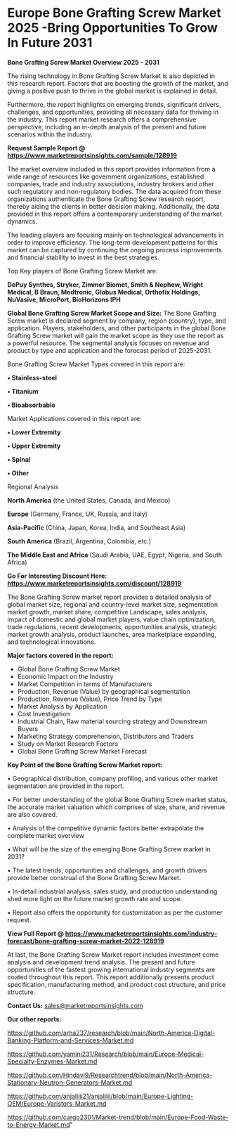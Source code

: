 # Europe Bone Grafting Screw Market 2025 -Bring Opportunities To Grow In Future 2031

<Strong> Bone Grafting Screw Market Overview 2025 - 2031</strong>

The rising technology in Bone Grafting Screw Market is also depicted in this research report. Factors that are boosting the growth of the market, and giving a positive push to thrive in the global market is explained in detail.

Furthermore, the report highlights on emerging trends, significant drivers, challenges, and opportunities, providing all necessary data for thriving in the industry. This report market research offers a comprehensive perspective, including an in-depth analysis of the present and future scenarios within the industry.

<strong>Request Sample Report @ <a href=https://www.marketreportsinsights.com/sample/128919>https://www.marketreportsinsights.com/sample/128919</a></strong>

The market overview included in this report provides information from a wide range of resources like government organizations, established companies, trade and industry associations, industry brokers and other such regulatory and non-regulatory bodies. The data acquired from these organizations authenticate the Bone Grafting Screw research report, thereby aiding the clients in better decision making. Additionally, the data provided in this report offers a contemporary understanding of the market dynamics.

The leading players are focusing mainly on technological advancements in order to improve efficiency. The long-term development patterns for this market can be captured by continuing the ongoing process improvements and financial stability to invest in the best strategies.

Top Key players of Bone Grafting Screw Market are:

<strong>DePuy Synthes, Stryker, Zimmer Biomet, Smith & Nephew, Wright Medical, B Braun, Medtronic, Globus Medical, Orthofix Holdings, NuVasive, MicroPort, BioHorizons IPH</strong>

<strong><b>Global Bone Grafting Screw Market Scope and Size:</b></strong>
The Bone Grafting Screw market is declared segment by company, region (country), type, and application. Players, stakeholders, and other participants in the global Bone Grafting Screw market will gain the market scope as they use the report as a powerful resource. The segmental analysis focuses on revenue and product by type and application and the forecast period of 2025-2031.

Bone Grafting Screw Market Types covered in this report are:

<strong>• Stainless-steel

• Titanium

• Bioabsorbable</strong>

Market Applications covered in this report are:

<strong>• Lower Extremity

• Upper Extremity

• Spinal

• Other</strong> 

Regional Analysis

<strong>North America</strong> (the United States, Canada, and Mexico)

<strong>Europe</strong> (Germany, France, UK, Russia, and Italy)

<strong>Asia-Pacific</strong> (China, Japan, Korea, India, and Southeast Asia)

<strong>South America</strong> (Brazil, Argentina, Colombia, etc.)

<strong>The Middle East and Africa</strong> (Saudi Arabia, UAE, Egypt, Nigeria, and South Africa)

<strong>Go For Interesting Discount Here: <a href=https://www.marketreportsinsights.com/discount/128919>https://www.marketreportsinsights.com/discount/128919</a></strong>

The Bone Grafting Screw market report provides a detailed analysis of global market size, regional and country-level market size, segmentation market growth, market share, competitive Landscape, sales analysis, impact of domestic and global market players, value chain optimization, trade regulations, recent developments, opportunities analysis, strategic market growth analysis, product launches, area marketplace expanding, and technological innovations.

<strong><b>Major factors covered in the report:</b></strong>
<ul>
  <li>Global Bone Grafting Screw Market </li>
  <li>Economic Impact on the Industry</li>
  <li>Market Competition in terms of Manufacturers</li>
  <li>Production, Revenue (Value) by geographical segmentation</li>
  <li>Production, Revenue (Value), Price Trend by Type</li>
  <li>Market Analysis by Application</li>
  <li>Cost Investigation</li>
  <li>Industrial Chain, Raw material sourcing strategy and Downstream Buyers</li>
  <li>Marketing Strategy comprehension, Distributors and Traders</li>
  <li>Study on Market Research Factors</li>
  <li>Global Bone Grafting Screw Market Forecast</li>
</ul>

<strong><b>Key Point of the Bone Grafting Screw Market report:</b></strong>

• Geographical distribution, company profiling, and various other market segmentation are provided in the report.

• For better understanding of the global Bone Grafting Screw market status, the accurate market valuation which comprises of size, share, and revenue are also covered.

• Analysis of the competitive dynamic factors better extrapolate the complete market overview

• What will be the size of the emerging Bone Grafting Screw market in 2031?

• The latest trends, opportunities and challenges, and growth drivers provide better construal of the Bone Grafting Screw Market.

• In-detail industrial analysis, sales study, and production understanding shed more light on the future market growth rate and scope.

• Report also offers the opportunity for customization as per the customer request.

<strong><b>View Full Report @ <a href=https://www.marketreportsinsights.com/industry-forecast/bone-grafting-screw-market-2022-128919>https://www.marketreportsinsights.com/industry-forecast/bone-grafting-screw-market-2022-128919</a></b></strong>


At last, the Bone Grafting Screw Market report includes investment come analysis and development trend analysis. The present and future opportunities of the fastest growing international industry segments are coated throughout this report. This report additionally presents product specification, manufacturing method, and product cost structure, and price structure.

<strong>Contact Us:</strong>
sales@marketreportsinsights.com

<strong>Our other reports:</strong>

<a href=https://github.com/arha237/research/blob/main/North-America-Digital-Banking-Platform-and-Services-Market.md>https://github.com/arha237/research/blob/main/North-America-Digital-Banking-Platform-and-Services-Market.md</a>

<a href=https://github.com/yamini231/Research/blob/main/Europe-Medical-Specialty-Enzymes-Market.md>https://github.com/yamini231/Research/blob/main/Europe-Medical-Specialty-Enzymes-Market.md</a>

<a href=https://github.com/Hindavi9/Researchtrend/blob/main/North-America-Stationary-Neutron-Generators-Market.md>https://github.com/Hindavi9/Researchtrend/blob/main/North-America-Stationary-Neutron-Generators-Market.md</a>

<a href=https://github.com/anjaliiii21/anjaliiii/blob/main/Europe-Lighting-OEM/Europe-Varistors-Market.md>https://github.com/anjaliiii21/anjaliiii/blob/main/Europe-Lighting-OEM/Europe-Varistors-Market.md</a>

<a href=https://github.com/cargo2301/Market-trend/blob/main/Europe-Food-Waste-to-Energy-Market.md>https://github.com/cargo2301/Market-trend/blob/main/Europe-Food-Waste-to-Energy-Market.md</a>"
